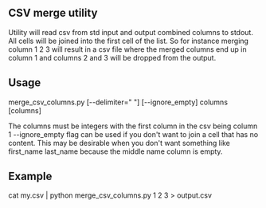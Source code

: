 CSV merge utility
-----------------
Utility will read csv from std input and output combined columns to stdout.  All cells will be joined into the first cell of the list.  So for instance merging column 1 2 3 will result in a csv file where the merged columns end up in column 1 and columns 2 and 3 will be dropped from the output.

Usage
-----
merge_csv_columns.py [--delimiter=" "] [--ignore_empty] columns [columns]

The columns must be integers with the first column in the csv being column 1
--ignore_empty flag can be used if you don't want to join a cell that has no content.  This may be desirable when you don't want something like first_name  last_name because the middle name column is empty.

Example
-------
cat my.csv | python merge_csv_columns.py 1 2 3 > output.csv
